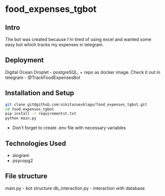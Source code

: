 # food_expenses_tgbot


## Intro
The bot was created because I'm tired of using excel and wanted some easy bot which tracks my expenses in telegram.

## Deployment 
Digital Ocean Droplet - postgreSQL, + repo as docker image.
Check it out in telegram - @TrackFoodExpensesBot

## Installation and Setup 
```bash
git clone git@github.com:nikitazuevblago/food_expenses_tgbot.git
cd food_expenses_tgbot
pip install -r requirementst.txt
python main.py
```
* Don't forget to create .env file with necessary variables

## Technologies Used
* aiogram
* psycopg2

## File structure
main.py - bot structure
db_interaction.py - interaction with database


